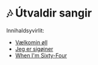 # 🎶 Útvaldir sangir

Innihaldsyvirlit:

- [Vælkomin øll](sange/vaelkomin.md)
- [Jeg er sigøjner](sange/15_jeg_er_sigojner.md)
- [When I'm Sixty-Four](sange/when_im_64.md)
